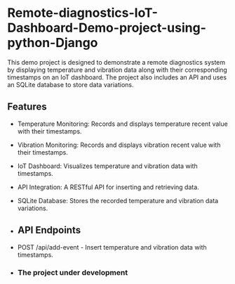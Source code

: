 # Remote-diagnostics-IoT-Dashboard-Demo-project-using-python-Django

This demo project is designed to demonstrate a remote diagnostics system by displaying temperature and vibration data along with their corresponding timestamps on an IoT dashboard. The project also includes an API and uses an SQLite database to store data variations.

## Features
* Temperature Monitoring: Records and displays temperature recent value with their timestamps.
* Vibration Monitoring: Records and displays vibration recent value with their timestamps.
* IoT Dashboard: Visualizes temperature and vibration data with timestamps.
* API Integration: A RESTful API for inserting and retrieving data.
* SQLite Database: Stores the recorded temperature and vibration data variations.

* ## API Endpoints
* POST /api/add-event - Insert temperature and vibration data with timestamps.

* ### The project under development
